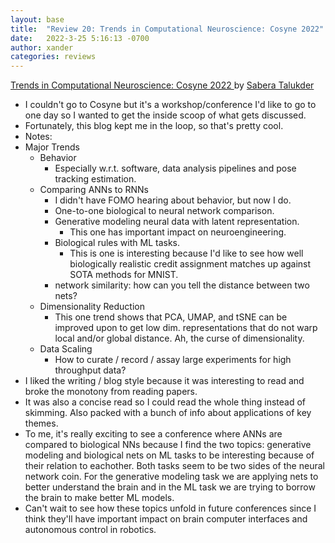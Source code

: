 ```yaml
---
layout: base
title:  "Review 20: Trends in Computational Neuroscience: Cosyne 2022"
date:   2022-3-25 5:16:13 -0700
author: xander
categories: reviews
---
```



[Trends in Computational Neuroscience: Cosyne 2022
](https://saberatalukder.com/cosyne_2022_computational_and_systems_neuroscience_in_review.html) by [Sabera Talukder](https://saberatalukder.com/index.html)


- I couldn't go to Cosyne but it's a workshop/conference I'd like to go to one day so I wanted to get the inside scoop of what gets discussed.
- Fortunately, this blog kept me in the loop, so that's pretty cool.
- Notes:
- Major Trends
    - Behavior
        - Especially w.r.t. software, data analysis pipelines and pose tracking estimation.
    - Comparing ANNs to RNNs
        - I didn't have FOMO hearing about behavior, but now I do.
        - One-to-one biological to neural network comparison.
        - Generative modeling neural data with latent representation.
            - This one has important impact on neuroengineering.
        - Biological rules with ML tasks.
            - This is one is interesting because I'd like to see how well biologically realistic credit assignment matches up against SOTA methods for MNIST.
        - network similarity: how can you tell the distance between two nets?
    - Dimensionality Reduction
        - This one trend shows that PCA, UMAP, and tSNE can be improved upon to get low dim. representations that do not warp local and/or global distance. Ah, the curse of dimensionality.
    - Data Scaling
        - How to curate / record / assay large experiments for high throughput data?
- I liked the writing / blog style because it was interesting to read and broke the monotony from reading papers.
-  It was also a concise read so I could read the whole thing instead of skimming. Also packed with a bunch of info about applications of key themes.
- To me, it's really exciting to see a conference where ANNs are compared to biological NNs because I find the two topics: generative modeling and biological nets on ML tasks to be interesting because of their relation to eachother. Both tasks seem to be two sides of the neural network coin. For the generative modeling task we are applying nets to better understand the brain and in the ML task we are trying to borrow the brain to make better ML models. 
- Can't wait to see how these topics unfold in future conferences since I think they'll have important impact on brain computer interfaces and autonomous control in robotics.

